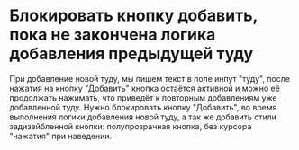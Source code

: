 # Блокировать кнопку добавить, пока не закончена логика добавления предыдущей туду

При добавление новой туду, мы пишем текст в поле инпут "туду", после нажатия на кнопку "Добавить" кнопка остаётся активной и можно её продолжать нажимать, что приведёт к повторным добавлениям уже добавленной туду.
Нужно блокировать кнопку "Добавить", во время выполнения логики добавления новой туду, а так же добавить стили задизейбленной кнопки: полупрозрачная кнопка, без курсора "нажатия" при наведении.
